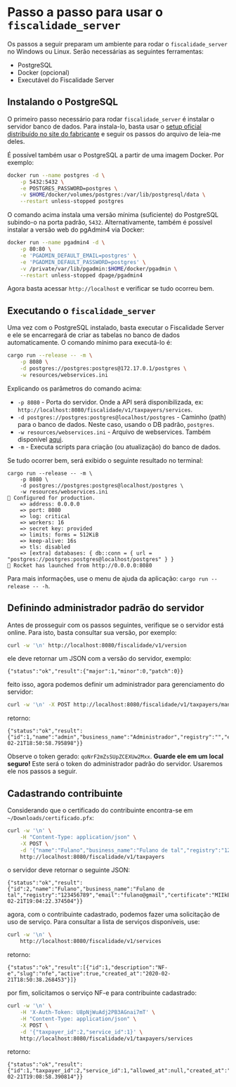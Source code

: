 # Passo a passo para usar o `fiscalidade_server`

Os passos a seguir preparam um ambiente para rodar o `fiscalidade_server` no Windows ou Linux. Serão necessárias as seguintes ferramentas:

- PostgreSQL
- Docker (opcional)
- Executável do Fiscalidade Server

## Instalando o PostgreSQL

O primeiro passo necessário para rodar `fiscalidade_server` é instalar o servidor banco de dados. Para instala-lo, basta usar o [setup oficial distribuído no site do fabricante](https://www.postgresql.org/download) e seguir os passos do arquivo de leia-me deles.

É possível também usar o PostgreSQL a partir de uma imagem Docker. Por exemplo:

```bash
docker run --name postgres -d \
    -p 5432:5432 \
    -e POSTGRES_PASSWORD=postgres \
    -v $HOME/docker/volumes/postgres:/var/lib/postgresql/data \
    --restart unless-stopped postgres
```

O comando acima instala uma versão mínima (suficiente) do PostgreSQL subindo-o na porta padrão, `5432`. Alternativamente, também é possível instalar a versão web do pgAdmin4 via Docker:

```bash
docker run --name pgadmin4 -d \
    -p 80:80 \
    -e 'PGADMIN_DEFAULT_EMAIL=postgres' \
    -e 'PGADMIN_DEFAULT_PASSWORD=postgres' \
    -v /private/var/lib/pgadmin:$HOME/docker/pgadmin \
    --restart unless-stopped dpage/pgadmin4
```

Agora basta acessar `http://localhost` e verificar se tudo ocorreu bem.

## Executando o `fiscalidade_server`

Uma vez com o PostgreSQL instalado, basta executar o Fiscalidade Server e ele se encarregará de criar as tabelas no banco de dados automaticamente. O comando mínimo para executá-lo é:

```bash
cargo run --release -- -m \
    -p 8080 \
    -d postgres://postgres:postgres@172.17.0.1/postgres \
    -w resources/webservices.ini
```

Explicando os parâmetros do comando acima:

- `-p 8080` - Porta do servidor. Onde a API será disponibilizada, ex: `http://localhost:8080/fiscalidade/v1/taxpayers/services`.
- `-d postgres://postgres:postgres@localhost/postgres` - Caminho (path) para o banco de dados. Neste caso, usando o DB padrão, `postgres`.
- `-w resources/webservices.ini` - Arquivo de webservices. Também disponível [aqui](https://github.com/risoflora/fiscalidade/tree/master/resources).
- `-m` - Executa scripts para criação (ou atualização) do banco de dados.

Se tudo ocorrer bem, será exibido o seguinte resultado no terminal:

```
cargo run --release -- -m \
    -p 8080 \
    -d postgres://postgres:postgres@localhost/postgres \
    -w resources/webservices.ini
🔧 Configured for production.
    => address: 0.0.0.0
    => port: 8080
    => log: critical
    => workers: 16
    => secret key: provided
    => limits: forms = 512KiB
    => keep-alive: 16s
    => tls: disabled
    => [extra] databases: { db::conn = { url = "postgres://postgres:postgres@localhost/postgres" } }
🚀 Rocket has launched from http://0.0.0.0:8080
```

Para mais informações, use o menu de ajuda da aplicação: `cargo run --release -- -h`.

## Definindo administrador padrão do servidor

Antes de prosseguir com os passos seguintes, verifique se o servidor está online. Para isto, basta consultar sua versão, por exemplo:

```bash
curl -w '\n' http://localhost:8080/fiscalidade/v1/version
```

ele deve retornar um JSON com a versão do servidor, exemplo:

```
{"status":"ok","result":{"major":1,"minor":0,"patch":0}}
```

feito isso, agora podemos definir um administrador para gerenciamento do servidor:

```bash
curl -w '\n' -X POST http://localhost:8080/fiscalidade/v1/taxpayers/manager
```

retorno:

```
{"status":"ok","result":{"id":1,"name":"admin","business_name":"Administrador","registry":"","email":"","certificate":"","certificate_password":"","token":"qoNrF2mZsSUpZCEXUw2Mxx","manager":true,"active":true,"created_at":"2020-02-21T18:50:58.795898"}}
```

Observe o token gerado: `qoNrF2mZsSUpZCEXUw2Mxx`. **Guarde ele em um local seguro!** Este será o token do administrador padrão do servidor. Usaremos ele nos passos a seguir.

## Cadastrando contribuinte

Considerando que o certificado do contribuinte encontra-se em `~/Downloads/certificado.pfx`:

```bash
curl -w '\n' \
    -H "Content-Type: application/json" \
    -X POST \
    -d '{"name":"Fulano","business_name":"Fulano de tal","registry":"123456789","email":"fulano@gmail","certificate":"'$(base64 -w 0 $HOME/Downloads/certificado.pfx)'","certificate_password":"12345678"}' \
    http://localhost:8080/fiscalidade/v1/taxpayers
```

o servidor deve retornar o seguinte JSON:

```
{"status":"ok","result":{"id":2,"name":"Fulano","business_name":"Fulano de tal","registry":"123456789","email":"fulano@gmail","certificate":"MIIkEAIB...=","certificate_password":"12345678","token":"U8pNjWuAdj2PB3AGnai7mT","manager":false,"active":true,"created_at":"2020-02-21T19:04:22.374504"}}
```

agora, com o contribuinte cadastrado, podemos fazer uma solicitação de uso de serviço. Para consultar a lista de serviços disponíveis, use:

```bash
curl -w '\n' \
    http://localhost:8080/fiscalidade/v1/services
```

retorno:

```
{"status":"ok","result":[{"id":1,"description":"NF-e","slug":"nfe","active":true,"created_at":"2020-02-21T18:50:38.268453"}]}
```

por fim, solicitamos o serviço NF-e para contribuinte cadastrado:

```bash
curl -w '\n' \
    -H 'X-Auth-Token: U8pNjWuAdj2PB3AGnai7mT' \
    -H "Content-Type: application/json" \
    -X POST \
    -d '{"taxpayer_id":2,"service_id":1}' \
    http://localhost:8080/fiscalidade/v1/taxpayers/services
```

retorno:

```
{"status":"ok","result":{"id":1,"taxpayer_id":2,"service_id":1,"allowed_at":null,"created_at":"2020-02-21T19:08:58.390814"}}
```
